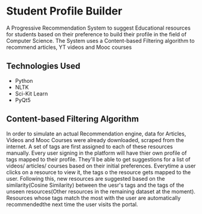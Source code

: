 # Student Profile Builder
A Progressive Recommendation System to suggest Educational resources for students based on their preference to build their profile in the field of Computer Science. The System uses a Content-based Filtering algorithm to recommend articles, YT videos and Mooc courses

## Technologies Used
* Python
* NLTK
* Sci-Kit Learn
* PyQt5

## Content-based Filtering Algorithm
In order to simulate an actual Recommendation engine, data for Articles, Videos and Mooc Courses were already downloaded, scraped from the internet. A set of tags are first assigned to each of these resources manually. Every user signing in the platform will have thier own profile of tags mapped to their profile. They'll be able to get suggestions for a list of videos/ articles/ courses based on their initial preferences. Everytime a user clicks on a resource to view it, the tags o the resource gets mapped to the user. Following this, new resources are suggested based on the similarity(Cosine Similarity) between the uesr's tags and the tags of the unseen resources(Other resources in the remaining dataset at the moment). Resources whose tags match the most with the user are automatically recommendedthe next time the user visits the portal.

